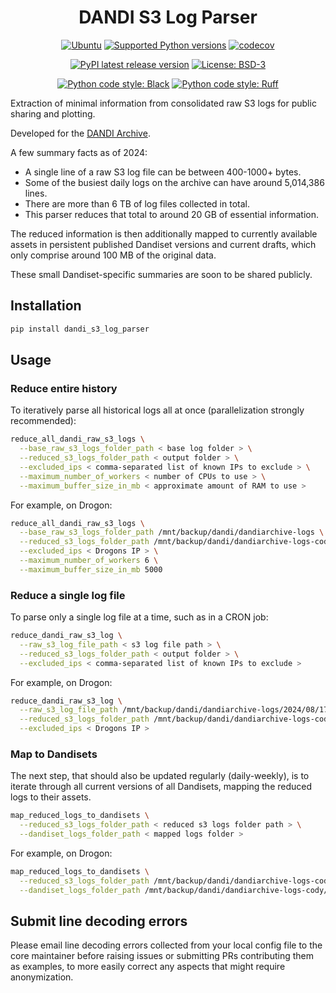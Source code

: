 <p align="center">
  <h1 align="center">DANDI S3 Log Parser</h3>
  <p align="center">
    <a href="https://pypi.org/project/dandi_s3_log_parser/"><img alt="Ubuntu" src="https://img.shields.io/badge/Ubuntu-E95420?style=flat&logo=ubuntu&logoColor=white"></a>
    <a href="https://pypi.org/project/dandi_s3_log_parser/"><img alt="Supported Python versions" src="https://img.shields.io/pypi/pyversions/dandi_s3_log_parser.svg"></a>
    <a href="https://codecov.io/github/CatalystNeuro/dandi_s3_log_parser?branch=main"><img alt="codecov" src="https://codecov.io/github/CatalystNeuro/dandi_s3_log_parser/coverage.svg?branch=main"></a>
  </p>
  <p align="center">
    <a href="https://pypi.org/project/dandi_s3_log_parser/"><img alt="PyPI latest release version" src="https://badge.fury.io/py/dandi_s3_log_parser.svg?id=py&kill_cache=1"></a>
    <a href="https://github.com/catalystneuro/dandi_s3_log_parser/blob/main/license.txt"><img alt="License: BSD-3" src="https://img.shields.io/pypi/l/dandi_s3_log_parser.svg"></a>
  </p>
  <p align="center">
    <a href="https://github.com/psf/black"><img alt="Python code style: Black" src="https://img.shields.io/badge/python_code_style-black-000000.svg"></a>
    <a href="https://github.com/astral-sh/ruff"><img alt="Python code style: Ruff" src="https://img.shields.io/endpoint?url=https://raw.githubusercontent.com/astral-sh/ruff/main/assets/badge/v2.json"></a>
  </p>
</p>

Extraction of minimal information from consolidated raw S3 logs for public sharing and plotting.

Developed for the [DANDI Archive](https://dandiarchive.org/).

A few summary facts as of 2024:

- A single line of a raw S3 log file can be between 400-1000+ bytes.
- Some of the busiest daily logs on the archive can have around 5,014,386 lines.
- There are more than 6 TB of log files collected in total.
- This parser reduces that total to around 20 GB of essential information.

The reduced information is then additionally mapped to currently available assets in persistent published Dandiset versions and current drafts, which only comprise around 100 MB of the original data.

These small Dandiset-specific summaries are soon to be shared publicly.



## Installation

```bash
pip install dandi_s3_log_parser
```



## Usage

### Reduce entire history

To iteratively parse all historical logs all at once (parallelization strongly recommended):

```bash
reduce_all_dandi_raw_s3_logs \
  --base_raw_s3_logs_folder_path < base log folder > \
  --reduced_s3_logs_folder_path < output folder > \
  --excluded_ips < comma-separated list of known IPs to exclude > \
  --maximum_number_of_workers < number of CPUs to use > \
  --maximum_buffer_size_in_mb < approximate amount of RAM to use >
```

For example, on Drogon:

```bash
reduce_all_dandi_raw_s3_logs \
  --base_raw_s3_logs_folder_path /mnt/backup/dandi/dandiarchive-logs \
  --reduced_s3_logs_folder_path /mnt/backup/dandi/dandiarchive-logs-cody/parsed_8_15_2024/REST_GET_OBJECT_per_asset_id \
  --excluded_ips < Drogons IP > \
  --maximum_number_of_workers 6 \
  --maximum_buffer_size_in_mb 5000
```

### Reduce a single log file

To parse only a single log file at a time, such as in a CRON job:

```bash
reduce_dandi_raw_s3_log \
  --raw_s3_log_file_path < s3 log file path > \
  --reduced_s3_logs_folder_path < output folder > \
  --excluded_ips < comma-separated list of known IPs to exclude >
```

For example, on Drogon:

```bash
reduce_dandi_raw_s3_log \
  --raw_s3_log_file_path /mnt/backup/dandi/dandiarchive-logs/2024/08/17.log \
  --reduced_s3_logs_folder_path /mnt/backup/dandi/dandiarchive-logs-cody/parsed_8_15_2024/REST_GET_OBJECT_per_asset_id \
  --excluded_ips < Drogons IP >
```

### Map to Dandisets

The next step, that should also be updated regularly (daily-weekly), is to iterate through all current versions of all Dandisets, mapping the reduced logs to their assets.

```bash
map_reduced_logs_to_dandisets \
  --reduced_s3_logs_folder_path < reduced s3 logs folder path > \
  --dandiset_logs_folder_path < mapped logs folder >
```

For example, on Drogon:

```bash
map_reduced_logs_to_dandisets \
  --reduced_s3_logs_folder_path /mnt/backup/dandi/dandiarchive-logs-cody/parsed_8_15_2024/REST_GET_OBJECT_per_asset_id \
  --dandiset_logs_folder_path /mnt/backup/dandi/dandiarchive-logs-cody/mapped_logs_8_15_2024
```


## Submit line decoding errors

Please email line decoding errors collected from your local config file to the core maintainer before raising issues or submitting PRs contributing them as examples, to more easily correct any aspects that might require anonymization.
